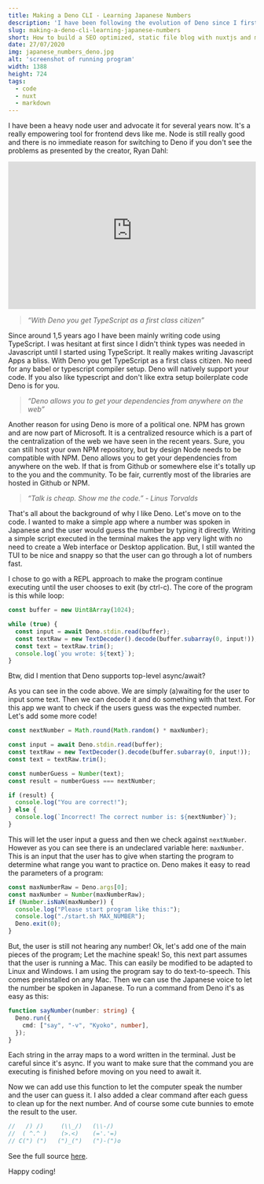 ```yaml
---
title: Making a Deno CLI - Learning Japanese Numbers
description: 'I have been following the evolution of Deno since I first heard about it. I really like node.js and I was playing around with it when it since it was released. '
slug: making-a-deno-cli-learning-japanese-numbers
short: How to build a SEO optimized, static file blog with nuxtjs and markdown files. Including a sitemap.xml and catagory or tag pages.
date: 27/07/2020
img: japanese_numbers_deno.jpg
alt: 'screenshot of running program'
width: 1388
height: 724
tags:
  - code
  - nuxt
  - markdown
---
```


I have been a heavy node user and advocate it for several years now. It's a
really empowering tool for frontend devs like me. Node is still really good and
there is no immediate reason for switching to Deno if you don't see the problems
as presented by the creator, Ryan Dahl:

<div class="fluid-width-video-container">
<div class="fluid-width-video-wrapper">
<iframe src="https://www.youtube-nocookie.com/embed/M3BM9TB-8yA" frameborder="0" allow="accelerometer; autoplay; encrypted-media; gyroscope; picture-in-picture" allowfullscreen="" name="fitvid0"
style="height: 300px; width: 100%;"
>
</iframe>
</div>
</div>

> _“With Deno you get TypeScript as a first class citizen”_

Since around 1,5 years ago I have been mainly writing code using TypeScript. I
was hesitant at first since I didn't think types was needed in Javascript until
I started using TypeScript. It really makes writing Javascript Apps a bliss.
With Deno you get TypeScript as a first class citizen. No need for any babel or
typescript compiler setup. Deno will natively support your code. If you also
like typescript and don't like extra setup boilerplate code Deno is for you.

> _“Deno allows you to get your dependencies from anywhere on the web”_

Another reason for using Deno is more of a political one. NPM has grown and are
now part of Microsoft. It is a centralized resource which is a part of the
centralization of the web we have seen in the recent years. Sure, you can still
host your own NPM repository, but by design Node needs to be compatible with
NPM. Deno allows you to get your dependencies from anywhere on the web. If that
is from Github or somewhere else it's totally up to the you and the community.
To be fair, currently most of the libraries are hosted in Github or NPM.

> _“Talk is cheap. Show me the code.” - Linus Torvalds_

That's all about the background of why I like Deno. Let's move on to the code. I
wanted to make a simple app where a number was spoken in Japanese and the user
would guess the number by typing it directly. Writing a simple script executed
in the terminal makes the app very light with no need to create a Web interface
or Desktop application. But, I still wanted the TUI to be nice and snappy so
that the user can go through a lot of numbers fast.

I chose to go with a REPL approach to make the program continue executing until
the user chooses to exit (by ctrl-c). The core of the program is this while
loop:

```ts
const buffer = new Uint8Array(1024);

while (true) {
  const input = await Deno.stdin.read(buffer);
  const textRaw = new TextDecoder().decode(buffer.subarray(0, input!));
  const text = textRaw.trim();
  console.log(`you wrote: ${text}`);
}
```

Btw, did I mention that Deno supports top-level async/await?

As you can see in the code above. We are simply (a)waiting for the user to input
some text. Then we can decode it and do something with that text. For this app
we want to check if the users guess was the expected number. Let's add some more
code!

```ts
const nextNumber = Math.round(Math.random() * maxNumber);

const input = await Deno.stdin.read(buffer);
const textRaw = new TextDecoder().decode(buffer.subarray(0, input!));
const text = textRaw.trim();

const numberGuess = Number(text);
const result = numberGuess === nextNumber;

if (result) {
  console.log("You are correct!");
} else {
  console.log(`Incorrect! The correct number is: ${nextNumber}`);
}
```

This will let the user input a guess and then we check against `nextNumber`.
However as you can see there is an undeclared variable here: `maxNumber`. This
is an input that the user has to give when starting the program to determine
what range you want to practice on. Deno makes it easy to read the parameters of
a program:

```ts
const maxNumberRaw = Deno.args[0];
const maxNumber = Number(maxNumberRaw);
if (Number.isNaN(maxNumber)) {
  console.log("Please start program like this:");
  console.log("./start.sh MAX_NUMBER");
  Deno.exit(0);
}
```

But, the user is still not hearing any number! Ok, let's add one of the main
pieces of the program; Let the machine speak! So, this next part assumes that
the user is running a Mac. This can easily be modified to be adapted to Linux
and Windows. I am using the program say to do text-to-speech. This comes
preinstalled on any Mac. Then we can use the Japanese voice to let the number be
spoken in Japanese. To run a command from Deno it's as easy as this:

```ts
function sayNumber(number: string) {
  Deno.run({
    cmd: ["say", "-v", "Kyoko", number],
  });
}
```

Each string in the array maps to a word written in the terminal. Just be careful
since it's async. If you want to make sure that the command you are executing is
finished before moving on you need to await it.

Now we can add use this function to let the computer speak the number and the
user can guess it. I also added a clear command after each guess to clean up for
the next number. And of course some cute bunnies to emote the result to the
user.

```ts
//   /) /)     (\\_/)   (\\-/)
//  ( ^.^ )    (>.<)    (='.'=)
// C(") (")   (")_(")   (")-(")o
```

See the full source [here](https://github.com/MrOggy85/japanese-numbers).

Happy coding!
